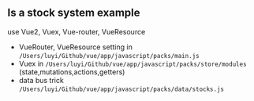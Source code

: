 ## Is a stock system example
use Vue2, Vuex, Vue-router, VueResource

* VueRouter, VueResource setting in `/Users/luyi/Github/vue/app/javascript/packs/main.js`
* Vuex in `/Users/luyi/Github/vue/app/javascript/packs/store/modules` (state,mutations,actions,getters)
* data bus trick `/Users/luyi/Github/vue/app/javascript/packs/data/stocks.js`